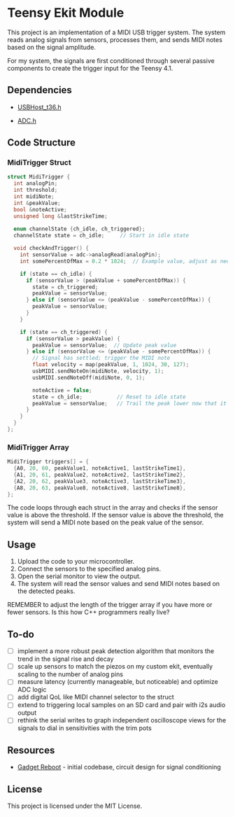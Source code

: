 # Teensy Ekit Module

This project is an implementation of a MIDI USB trigger system. The system reads analog signals from sensors, processes them, and sends MIDI notes based on the signal amplitude.  

For my system, the signals are first conditioned through several passive components to create the trigger input for the Teensy 4.1.

## Dependencies

- [USBHost_t36.h]()

- [ADC.h]()
  
## Code Structure

### MidiTrigger Struct

```cpp
struct MidiTrigger {
  int analogPin;
  int threshold;
  int midiNote;
  int &peakValue;
  bool &noteActive;
  unsigned long &lastStrikeTime;
  
  enum channelState {ch_idle, ch_triggered};
  channelState state = ch_idle;     // Start in idle state

  void checkAndTrigger() {
    int sensorValue = adc->analogRead(analogPin);
    int somePercentOfMax = 0.2 * 1024;  // Example value, adjust as needed

    if (state == ch_idle) {
      if (sensorValue > (peakValue + somePercentOfMax)) {
        state = ch_triggered;
        peakValue = sensorValue;
      } else if (sensorValue <= (peakValue - somePercentOfMax)) {
        peakValue = sensorValue;
      }
    }

    if (state == ch_triggered) {
      if (sensorValue > peakValue) {
        peakValue = sensorValue;  // Update peak value
      } else if (sensorValue <= (peakValue - somePercentOfMax)) {
        // Signal has settled; trigger the MIDI note
        float velocity = map(peakValue, 1, 1024, 30, 127);
        usbMIDI.sendNoteOn(midiNote, velocity, 1);
        usbMIDI.sendNoteOff(midiNote, 0, 1);

        noteActive = false;
        state = ch_idle;           // Reset to idle state
        peakValue = sensorValue;   // Trail the peak lower now that it has settled
      }
    }
  }
};
```

### MidiTrigger Array

```cpp
MidiTrigger triggers[] = {
  {A0, 20, 60, peakValue1, noteActive1, lastStrikeTime1},
  {A1, 20, 61, peakValue2, noteActive2, lastStrikeTime2},
  {A2, 20, 62, peakValue3, noteActive3, lastStrikeTime3},
  {A8, 20, 63, peakValue8, noteActive8, lastStrikeTime8},
};
```

The code loops through each struct in the array and checks if the sensor value is above the threshold. If the sensor value is above the threshold, the system will send a MIDI note based on the peak value of the sensor.

## Usage

1. Upload the code to your microcontroller.
2. Connect the sensors to the specified analog pins.
3. Open the serial monitor to view the output.
4. The system will read the sensor values and send MIDI notes based on the detected peaks.

REMEMBER to adjust the length of the trigger array if you have more or fewer sensors.  Is this how C++ programmers really live?

## To-do

- [ ] implement a more robust peak detection algorithm that monitors the trend in the signal rise and decay
- [ ] scale up sensors to match the piezos on my custom ekit, eventually scaling to the number of analog pins
- [ ] measure latency (currently manageable, but noticeable) and optimize ADC logic
- [ ] add digital QoL like MIDI channel selector to the struct
- [ ] extend to triggering local samples on an SD card and pair with i2s audio output
- [ ] rethink the serial writes to graph independent oscilloscope views for the signals to dial in sensitivities with the trim pots

## Resources

- [Gadget Reboot](https://youtu.be/y2Lmbts9IIs) - initial codebase, circuit design for signal conditioning

## License

This project is licensed under the MIT License.